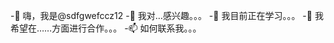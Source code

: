  -👋 嗨，我是@sdfgwefccz12
 -👀 我对…感兴趣。。。
 -🌱 我目前正在学习。。。
 -💞️ 我希望在……方面进行合作。。。
 -📫 如何联系我。。。

<!---
sdfgwefccz12/sdfgwefccz12是一个✨ 特殊的✨ 因为它的`README.md`（此文件）出现在GitHub配置文件中。
您可以单击预览链接查看更改。
 ---&#62;
